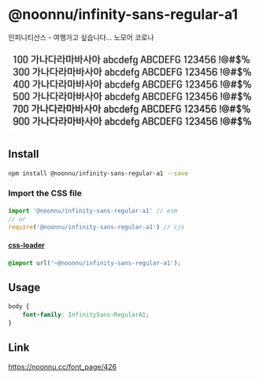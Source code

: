 # @noonnu/infinity-sans-regular-a1

인피니티산스 - 여행가고 싶습니다... 노모어 코로나

![example](./example.png)

## Install

```bash
npm install @noonnu/infinity-sans-regular-a1 --save
```

### Import the CSS file

```js
import '@noonnu/infinity-sans-regular-a1' // esm
// or
require('@noonnu/infinity-sans-regular-a1') // cjs
```

#### [css-loader](https://github.com/webpack-contrib/css-loader)

```css
@import url('~@noonnu/infinity-sans-regular-a1');
```

## Usage

```css
body {
    font-family: InfinitySans-RegularA1;
}
```

## Link

https://noonnu.cc/font_page/426
